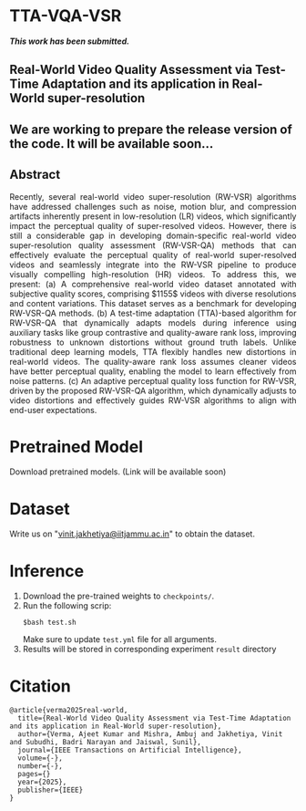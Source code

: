 # TTA-VQA-VSR
**_This work has been submitted._**

<h2>Real-World Video Quality Assessment via Test-Time Adaptation and its application in Real-World super-resolution

**<h2>We are working to prepare the release version of the code. It will be available soon...**



## Abstract

<div style="text-align: justify">
Recently, several real-world video super-resolution (RW-VSR) algorithms have addressed challenges such as noise, motion blur, and compression artifacts inherently present in low-resolution (LR) videos, which significantly impact the perceptual quality of super-resolved videos. However, there is still a considerable gap in developing domain-specific real-world video super-resolution quality assessment (RW-VSR-QA) methods that can effectively evaluate the perceptual quality of real-world super-resolved videos and seamlessly integrate into the RW-VSR pipeline to produce visually compelling high-resolution (HR) videos. To address this, we present:  
(a) A comprehensive real-world video dataset annotated with subjective quality scores, comprising $1155$ videos with diverse resolutions and content variations. This dataset serves as a benchmark for developing RW-VSR-QA methods.  
(b) A test-time adaptation (TTA)-based algorithm for RW-VSR-QA that dynamically adapts models during inference using auxiliary tasks like group contrastive and quality-aware rank loss, improving robustness to unknown distortions without ground truth labels. Unlike traditional deep learning models, TTA flexibly handles new distortions in real-world videos. The quality-aware rank loss assumes cleaner videos have better perceptual quality, enabling the model to learn effectively from noise patterns.
(c) An adaptive perceptual quality loss function for RW-VSR, driven by the proposed RW-VSR-QA algorithm, which dynamically adjusts to video distortions and effectively guides RW-VSR algorithms to align with end-user expectations. 
</div>


# Pretrained Model

Download pretrained models. (Link will be available soon)

# Dataset
Write us on "vinit.jakhetiya@iitjammu.ac.in" to obtain the dataset.



# Inference
1. Download the pre-trained weights to `checkpoints/`.
2. Run the following scrip:
   ```
   $bash test.sh
   ```
   Make sure to update ```test.yml``` file for all arguments.
3. Results will be stored in corresponding experiment ```result``` directory 



# Citation
```
@article{verma2025real-world,
  title={Real-World Video Quality Assessment via Test-Time Adaptation and its application in Real-World super-resolution},
  author={Verma, Ajeet Kumar and Mishra, Ambuj and Jakhetiya, Vinit and Subudhi, Badri Narayan and Jaiswal, Sunil},
  journal={IEEE Transactions on Artificial Intelligence},
  volume={-},
  number={-},
  pages={}
  year={2025},
  publisher={IEEE}
}

```


